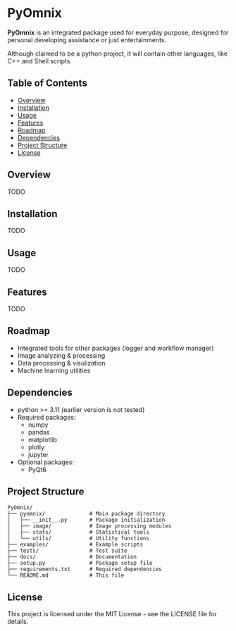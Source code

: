 # PyOmnix

**PyOmnix** is an integrated package used for everyday purpose,
designed for personal developing assistance or just entertainments.

Although claimed to be a python project, it will contain other languages,
like C++ and Shell scripts.

## Table of Contents

- [Overview](#overview)
- [Installation](#installation)
- [Usage](#usage)
- [Features](#features)
- [Roadmap](#roadmap)
- [Dependencies](#dependencies)
- [Project Structure](#project-structure)
- [License](#license)

## Overview

TODO

## Installation

TODO

## Usage

TODO

## Features

TODO

## Roadmap
- Integrated tools for other packages (logger and workflow manager)
- Image analyzing & processing
- Data processing & visulization
- Machine learning utilities

## Dependencies
- python >= 3.11 (earlier version is not tested)
- Required packages:
    - numpy
    - pandas
    - matplotlib
    - plotly
    - jupyter
- Optional packages:
    - PyQt6

## Project Structure

```
PyOmnix/
├── pyomnix/              # Main package directory
│   ├── __init__.py       # Package initialization
│   ├── image/            # Image processing modules
│   ├── stats/            # Statistical tools
│   └── utils/            # Utility functions
├── examples/             # Example scripts
├── tests/                # Test suite
├── docs/                 # Documentation
├── setup.py              # Package setup file
├── requirements.txt      # Required dependencies
└── README.md             # This file
```

## License

This project is licensed under the MIT License - see the LICENSE file for details.
